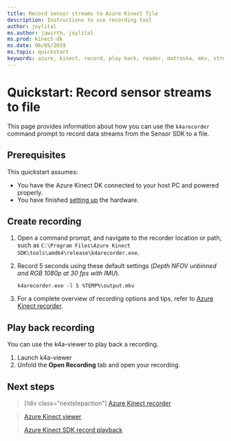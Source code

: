 ```yaml
---
title: Record sensor streams to Azure Kinect file
description: Instructions to use recording tool
author: joylital
ms.author: jawirth, joylital
ms.prod: kinect-dk
ms.date: 06/05/2019
ms.topic: quickstart
keywords: azure, kinect, record, play back, reader, matroska, mkv, streams, depth, rgb, camera, color, imu, audio, sensor
---
```


# Quickstart: Record sensor streams to file

This page provides information about how you can use the `k4arecorder` command prompt to record data streams from the Sensor SDK to a file.

## Prerequisites

This quickstart assumes:

* You have the Azure Kinect DK connected to your host PC and powered properly.
* You have finished [setting up](set-up-azure-kinect-dk) the hardware.

## Create recording

1. Open a command prompt, and navigate to the recorder location or path, such as `C:\Program Files\Azure Kinect SDK\tools\amd64\release\k4arecorder.exe`.
2. Record 5 seconds using these default settings (*Depth NFOV unbinned and RGB 1080p at 30 fps with IMU*).

    `k4arecorder.exe -l 5 %TEMP%\output.mkv`

3. For a complete overview of recording options and tips, refer to [Azure Kinect recorder](azure-kinect-dk-recorder.md).

## Play back recording

You can use the k4a-viewer to play back a recording.

1. Launch k4a-viewer
2. Unfold the **Open Recording** tab and open your recording.

## Next steps

> [!div class="nextstepaction"]
>[Azure Kinect recorder](azure-kinect-dk-recorder.md)

>[Azure Kinect viewer](azure-kinect-sensor-viewer.md)

>[Azure Kinect SDK record playback](record-playback-api.md)